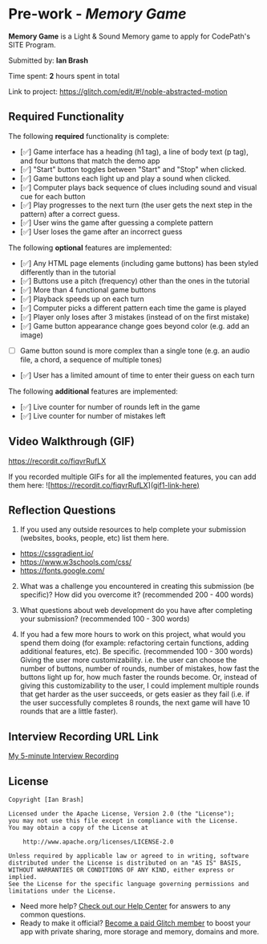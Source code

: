 # Pre-work - *Memory Game*

**Memory Game** is a Light & Sound Memory game to apply for CodePath's SITE Program. 

Submitted by: **Ian Brash**

Time spent: **2** hours spent in total

Link to project: https://glitch.com/edit/#!/noble-abstracted-motion

## Required Functionality

The following **required** functionality is complete:

* [✅] Game interface has a heading (h1 tag), a line of body text (p tag), and four buttons that match the demo app
* [✅] "Start" button toggles between "Start" and "Stop" when clicked. 
* [✅] Game buttons each light up and play a sound when clicked. 
* [✅] Computer plays back sequence of clues including sound and visual cue for each button
* [✅] Play progresses to the next turn (the user gets the next step in the pattern) after a correct guess. 
* [✅] User wins the game after guessing a complete pattern
* [✅] User loses the game after an incorrect guess

The following **optional** features are implemented:

* [✅] Any HTML page elements (including game buttons) has been styled differently than in the tutorial
* [✅] Buttons use a pitch (frequency) other than the ones in the tutorial
* [✅] More than 4 functional game buttons
* [✅] Playback speeds up on each turn
* [✅] Computer picks a different pattern each time the game is played
* [✅] Player only loses after 3 mistakes (instead of on the first mistake)
* [✅] Game button appearance change goes beyond color (e.g. add an image)
* [ ] Game button sound is more complex than a single tone (e.g. an audio file, a chord, a sequence of multiple tones)
* [✅] User has a limited amount of time to enter their guess on each turn

The following **additional** features are implemented:

- [✅] Live counter for number of rounds left in the game
- [✅] Live counter for number of mistakes left

## Video Walkthrough (GIF)
https://recordit.co/fiqvrRufLX

If you recorded multiple GIFs for all the implemented features, you can add them here:
![https://recordit.co/fiqvrRufLX](gif1-link-here)


## Reflection Questions
1. If you used any outside resources to help complete your submission (websites, books, people, etc) list them here. 
- https://cssgradient.io/
- https://www.w3schools.com/css/
- https://fonts.google.com/

2. What was a challenge you encountered in creating this submission (be specific)? How did you overcome it? (recommended 200 - 400 words) 


3. What questions about web development do you have after completing your submission? (recommended 100 - 300 words) 


4. If you had a few more hours to work on this project, what would you spend them doing (for example: refactoring certain functions, adding additional features, etc). Be specific. (recommended 100 - 300 words) 
Giving the user more customizability. i.e. the user can choose the number of buttons, number of rounds, number of mistakes, how fast the buttons light up for, how much faster the rounds become. Or, instead of giving this customizability to the user, I could implement multiple rounds that get harder as the user succeeds, or gets easier as they fail (i.e. if the user successfully completes 8 rounds, the next game will have 10 rounds that are a little faster).



## Interview Recording URL Link

[My 5-minute Interview Recording](https://www.loom.com/share/ec787ccca2dd4a6c9bfbcb5adef778d7)


## License

    Copyright [Ian Brash]

    Licensed under the Apache License, Version 2.0 (the "License");
    you may not use this file except in compliance with the License.
    You may obtain a copy of the License at

        http://www.apache.org/licenses/LICENSE-2.0

    Unless required by applicable law or agreed to in writing, software
    distributed under the License is distributed on an "AS IS" BASIS,
    WITHOUT WARRANTIES OR CONDITIONS OF ANY KIND, either express or implied.
    See the License for the specific language governing permissions and
    limitations under the License.
    
    
    
    
- Need more help? [Check out our Help Center](https://help.glitch.com/) for answers to any common questions.
- Ready to make it official? [Become a paid Glitch member](https://glitch.com/pricing) to boost your app with private sharing, more storage and memory, domains and more.
